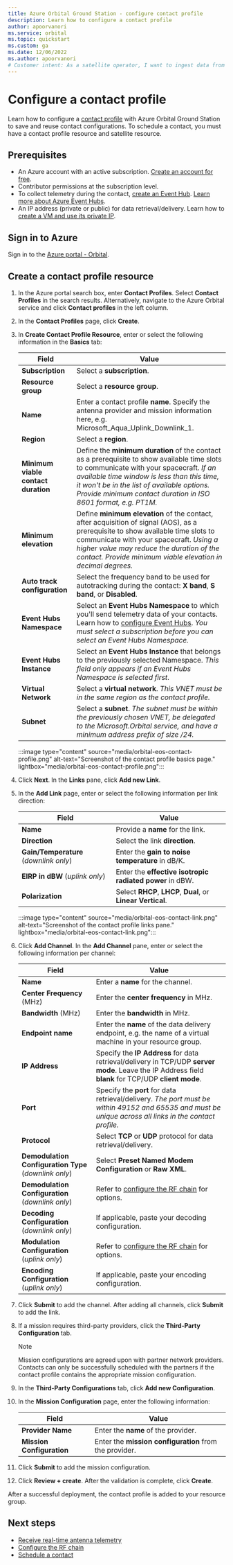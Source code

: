```yaml
---
title: Azure Orbital Ground Station - configure contact profile
description: Learn how to configure a contact profile
author: apoorvanori
ms.service: orbital
ms.topic: quickstart
ms.custom: ga
ms.date: 12/06/2022
ms.author: apoorvanori
# Customer intent: As a satellite operator, I want to ingest data from my satellite into Azure.
---
```


# Configure a contact profile

Learn how to configure a [contact profile](concepts-contact-profile.md) with Azure Orbital Ground Station to save and reuse contact configurations. To schedule a contact, you must have a contact profile resource and satellite resource.

## Prerequisites

- An Azure account with an active subscription. [Create an account for free](https://azure.microsoft.com/free/?WT.mc_id=A261C142F).
- Contributor permissions at the subscription level.
- To collect telemetry during the contact, [create an Event Hub](receive-real-time-telemetry.md). [Learn more about Azure Event Hubs](../event-hubs/event-hubs-about.md).
- An IP address (private or public) for data retrieval/delivery. Learn how to [create a VM and use its private IP](../virtual-machines/windows/quick-create-portal.md).

## Sign in to Azure

Sign in to the [Azure portal - Orbital](https://aka.ms/orbital/portal).

## Create a contact profile resource

1. In the Azure portal search box, enter **Contact Profiles**. Select **Contact Profiles** in the search results. Alternatively, navigate to the Azure Orbital service and click **Contact profiles** in the left column.
2. In the **Contact Profiles** page, click **Create**.
3. In **Create Contact Profile Resource**, enter or select the following information in the **Basics** tab:

   | **Field** | **Value** |
   | --- | --- |
   | **Subscription** | Select a **subscription**. |
   | **Resource group** | Select a **resource group**. |
   | **Name** | Enter a contact profile **name**. Specify the antenna provider and mission information here, e.g. Microsoft_Aqua_Uplink_Downlink_1. |
   | **Region** | Select a **region**. |
   | **Minimum viable contact duration** | Define the **minimum duration** of the contact as a prerequisite to show available time slots to communicate with your spacecraft. _If an available time window is less than this time, it won't be in the list of available options. Provide minimum contact duration in ISO 8601 format, e.g. PT1M._ |
   | **Minimum elevation** | Define **minimum elevation** of the contact, after acquisition of signal (AOS), as a prerequisite to show available time slots to communicate with your spacecraft. _Using a higher value may reduce the duration of the contact. Provide minimum viable elevation in decimal degrees._ |
   | **Auto track configuration** | Select the frequency band to be used for autotracking during the contact: **X band**, **S band**, or **Disabled**. |
   | **Event Hubs Namespace** | Select an **Event Hubs Namespace** to which you'll send telemetry data of your contacts. Learn how to [configure Event Hubs](receive-real-time-telemetry.md#configure-event-hubs). _You must select a subscription before you can select an Event Hubs Namespace._ |
   | **Event Hubs Instance** | Select an **Event Hubs Instance** that belongs to the previously selected Namespace. _This field only appears if an Event Hubs Namespace is selected first_. |
   | **Virtual Network** | Select a **virtual network**. *This VNET must be in the same region as the contact profile.* |
   | **Subnet** | Select a **subnet**. *The subnet must be within the previously chosen VNET, be delegated to the Microsoft.Orbital service, and have a minimum address prefix of size /24.* |

   :::image type="content" source="media/orbital-eos-contact-profile.png" alt-text="Screenshot of the contact profile basics page." lightbox="media/orbital-eos-contact-profile.png":::

4. Click **Next**. In the **Links** pane, click **Add new Link**.
5. In the **Add Link** page, enter or select the following information per link direction:

   | **Field** | **Value** |
   | --- | --- |
   | **Name** | Provide a **name** for the link. |
   | **Direction** | Select the link **direction**. |
   | **Gain/Temperature** (_downlink only_) | Enter the **gain to noise temperature** in dB/K. |
   | **EIRP in dBW** (_uplink only_) | Enter the **effective isotropic radiated power** in dBW. |
   | **Polarization** | Select **RHCP**, **LHCP**, **Dual**, or **Linear Vertical**. |

   :::image type="content" source="media/orbital-eos-contact-link.png" alt-text="Screenshot of the contact profile links pane." lightbox="media/orbital-eos-contact-link.png":::

6. Click **Add Channel**. In the **Add Channel** pane, enter or select the following information per channel:

   | **Field** | **Value** |
   | --- | --- |
   | **Name** | Enter a **name** for the channel. |
   | **Center Frequency** (MHz) | Enter the **center frequency** in MHz. |
   | **Bandwidth** (MHz) | Enter the **bandwidth** in MHz. |
   | **Endpoint name** | Enter the **name** of the data delivery endpoint, e.g. the name of a virtual machine in your resource group. |
   | **IP Address** | Specify the **IP Address** for data retrieval/delivery in TCP/UDP **server mode**. Leave the IP Address field **blank** for TCP/UDP **client mode**. |
   | **Port** | Specify the **port** for data retrieval/delivery. *The port must be within 49152 and 65535 and must be unique across all links in the contact profile.* |
   | **Protocol** | Select **TCP** or **UDP** protocol for data retrieval/delivery. |
   | **Demodulation Configuration Type** (_downlink only_) | Select **Preset Named Modem Configuration** or **Raw XML**. |
   | **Demodulation Configuration** (_downlink only_) | Refer to [configure the RF chain](modem-chain.md) for options. |
   | **Decoding Configuration** (_downlink only_)| If applicable, paste your decoding configuration. |
   | **Modulation Configuration** (_uplink only_) | Refer to [configure the RF chain](modem-chain.md) for options. |
   | **Encoding Configuration** (_uplink only_)| If applicable, paste your encoding configuration. |

7. Click **Submit** to add the channel. After adding all channels, click **Submit** to add the link.  
8. If a mission requires third-party providers, click the **Third-Party Configuration** tab.
   
   > [!NOTE] 
   > Mission configurations are agreed upon with partner network providers. Contacts can only be successfully scheduled with the partners if the contact profile contains the appropriate mission configuration.

11. In the **Third-Party Configurations** tab, click **Add new Configuration**.
12. In the **Mission Configuration** page, enter the following information:
   
    | **Field** | **Value** |
    | --- | --- |
    | **Provider Name** | Enter the **name** of the provider. |
    | **Mission Configuration** | Enter the **mission configuration** from the provider. |

13. Click **Submit** to add the mission configuration.
14. Click **Review + create**. After the validation is complete, click **Create**.

After a successful deployment, the contact profile is added to your resource group.

## Next steps

- [Receive real-time antenna telemetry](receive-real-time-telemetry.md)
- [Configure the RF chain](modem-chain.md)
- [Schedule a contact](schedule-contact.md)

